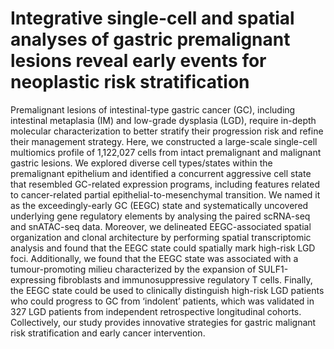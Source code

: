 # Integrative single-cell and spatial analyses of gastric premalignant lesions reveal early events for neoplastic risk stratification

Premalignant lesions of intestinal-type gastric cancer (GC), including intestinal metaplasia (IM) and low-grade dysplasia (LGD), require in-depth molecular characterization to better stratify their progression risk and refine their management strategy. Here, we constructed a large-scale single-cell multiomics profile of 1,122,027 cells from intact premalignant and malignant gastric lesions. We explored diverse cell types/states within the premalignant epithelium and identified a concurrent aggressive cell state that resembled GC-related expression programs, including features related to cancer-related partial epithelial-to-mesenchymal transition. We named it as the exceedingly-early GC (EEGC) state and systematically uncovered underlying gene regulatory elements by analysing the paired scRNA-seq and snATAC-seq data. Moreover, we delineated EEGC-associated spatial organization and clonal architecture by performing spatial transcriptomic analysis and found that the EEGC state could spatially mark high-risk LGD foci. Additionally, we found that the EEGC state was associated with a tumour-promoting milieu characterized by the expansion of SULF1-expressing fibroblasts and immunosuppressive regulatory T cells. Finally, the EEGC state could be used to clinically distinguish high-risk LGD patients who could progress to GC from ‘indolent’ patients, which was validated in 327 LGD patients from independent retrospective longitudinal cohorts. Collectively, our study provides innovative strategies for gastric malignant risk stratification and early cancer intervention. 

 
